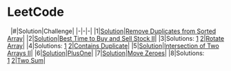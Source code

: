 # LeetCode
&nbsp;
|#|Solution|Challenge|
|-|-|-|
|1|[Solution](RemoveDuplicatesFromSortedArray.java)|[Remove Duplicates from Sorted Array](https://leetcode.com/explore/interview/card/top-interview-questions-easy/92/array/727/)|
|2|[Solution](BuySellStock.java)|[Best Time to Buy and Sell Stock II](https://leetcode.com/explore/interview/card/top-interview-questions-easy/92/array/564/)|
|3|Solutions: [1](RotateArray.java#L1)&nbsp;[2](RotateArray.java#L14)|[Rotate Array](https://leetcode.com/explore/interview/card/top-interview-questions-easy/92/array/646/)|
|4|Solutions: [1](ContainsDuplicate.java#L1)&nbsp;[2](ContainsDuplicate.java#L16)|[Contains Duplicate](https://leetcode.com/explore/interview/card/top-interview-questions-easy/92/array/578/)|
|5|[Solution](IntersectionTwoArrays.java)|[Intersection of Two Arrays II](https://leetcode.com/explore/interview/card/top-interview-questions-easy/92/array/674/)|
|6|[Solution](PlusOne.java)|[PlusOne](https://leetcode.com/explore/interview/card/top-interview-questions-easy/92/array/559/)|
|7|[Solution](MoveZeroes.java)|[Move Zeroes](https://leetcode.com/explore/interview/card/top-interview-questions-easy/92/array/567/)|
|8|Solutions: [1](TwoSum.java#L1)&nbsp;[2](TwoSum.java#L14)|[Two Sum](https://leetcode.com/explore/interview/card/top-interview-questions-easy/92/array/546/)|